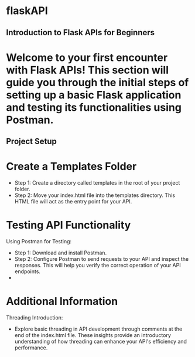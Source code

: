 # flaskAPI

## Introduction to Flask APIs for Beginners
# Welcome to your first encounter with Flask APIs! This section will guide you through the initial steps of setting up a basic Flask application and testing its functionalities using Postman.

## Project Setup

# Create a Templates Folder
* Step 1: Create a directory called templates in the root of your project folder.
* Step 2: Move your index.html file into the templates directory. This HTML file will act as the entry point for your API.
# Testing API Functionality

Using Postman for Testing:

* Step 1: Download and install Postman.
* Step 2: Configure Postman to send requests to your API and inspect the responses. This will help you verify the correct operation of your API endpoints.
* 
# Additional Information

Threading Introduction:
* Explore basic threading in API development through comments at the end of the index.html file. These insights provide an introductory understanding of how threading can enhance your API's efficiency and performance.

